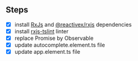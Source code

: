 ## Steps

- [X] install [RxJs](https://github.com/reactivex/rxjs) and [@reactivex/rxjs](https://github.com/reactivex/rxjs) dependencies
- [X] install [rxjs-tslint](https://github.com/ReactiveX/rxjs-tslint) linter
- [X] replace Promise by Observable
- [X] update autocomplete.element.ts file
- [X] update app.element.ts file  
